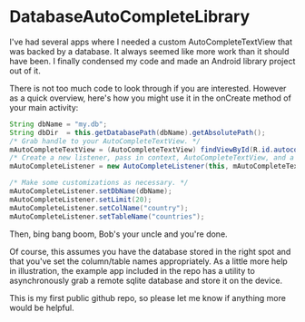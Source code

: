 DatabaseAutoCompleteLibrary
===========================

I've had several apps where I needed a custom AutoCompleteTextView that was backed by a database.  It always seemed like more work than it should have been.  I finally condensed my code and made an Android library project out of it.

There is not too much code to look through if you are interested.  However as a quick overview, here's how you might use it in the onCreate method of your main activity:

```java
String dbName = "my.db";
String dbDir  = this.getDatabasePath(dbName).getAbsolutePath();
/* Grab handle to your AutoCompleteTextView. */
mAutoCompleteTextView = (AutoCompleteTextView) findViewById(R.id.autocomplete_example);
/* Create a new listener, pass in context, AutoCompleteTextView, and a database name. */
mAutoCompleteListener = new AutoCompleteListener(this, mAutoCompleteTextView, dbName);

/* Make some customizations as necessary. */
mAutoCompleteListener.setDbName(dbName);
mAutoCompleteListener.setLimit(20);
mAutoCompleteListener.setColName("country");
mAutoCompleteListener.setTableName("countries");
```

Then, bing bang boom, Bob's your uncle and you're done.

Of course, this assumes you have the database stored in the right spot and that you've set the column/table names appropriately.  As a little more help in illustration, the example app included in the repo has a utility to asynchronously grab a remote sqlite database and store it on the device.

This is my first public github repo, so please let me know if anything more would be helpful.
